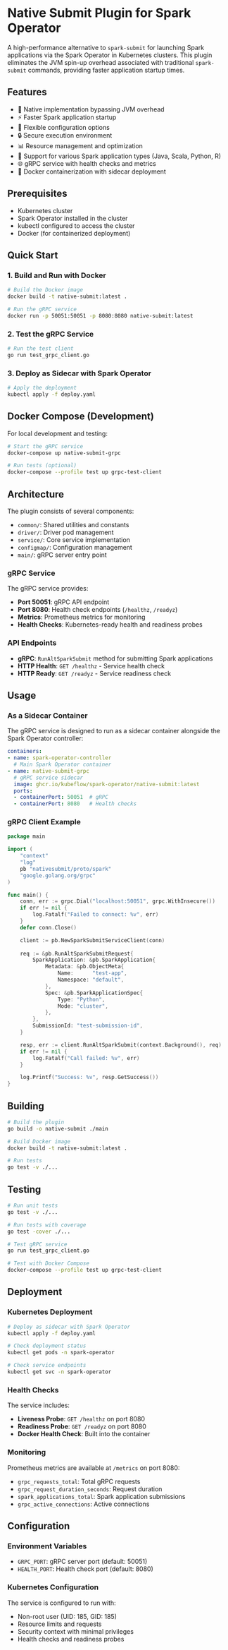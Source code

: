 # Native Submit Plugin for Spark Operator

A high-performance alternative to `spark-submit` for launching Spark applications via the Spark Operator in Kubernetes clusters. This plugin eliminates the JVM spin-up overhead associated with traditional `spark-submit` commands, providing faster application startup times.

## Features

- 🚀 Native implementation bypassing JVM overhead
- ⚡ Faster Spark application startup
- 🔧 Flexible configuration options
- 🔒 Secure execution environment
- 📊 Resource management and optimization
- 🔄 Support for various Spark application types (Java, Scala, Python, R)
- 🌐 gRPC service with health checks and metrics
- 🐳 Docker containerization with sidecar deployment

## Prerequisites

- Kubernetes cluster
- Spark Operator installed in the cluster
- kubectl configured to access the cluster
- Docker (for containerized deployment)

## Quick Start

### 1. Build and Run with Docker

```bash
# Build the Docker image
docker build -t native-submit:latest .

# Run the gRPC service
docker run -p 50051:50051 -p 8080:8080 native-submit:latest
```

### 2. Test the gRPC Service

```bash
# Run the test client
go run test_grpc_client.go
```

### 3. Deploy as Sidecar with Spark Operator

```bash
# Apply the deployment
kubectl apply -f deploy.yaml
```

## Docker Compose (Development)

For local development and testing:

```bash
# Start the gRPC service
docker-compose up native-submit-grpc

# Run tests (optional)
docker-compose --profile test up grpc-test-client
```

## Architecture

The plugin consists of several components:

- `common/`: Shared utilities and constants
- `driver/`: Driver pod management
- `service/`: Core service implementation
- `configmap/`: Configuration management
- `main/`: gRPC server entry point

### gRPC Service

The gRPC service provides:
- **Port 50051**: gRPC API endpoint
- **Port 8080**: Health check endpoints (`/healthz`, `/readyz`)
- **Metrics**: Prometheus metrics for monitoring
- **Health Checks**: Kubernetes-ready health and readiness probes

### API Endpoints

- **gRPC**: `RunAltSparkSubmit` method for submitting Spark applications
- **HTTP Health**: `GET /healthz` - Service health check
- **HTTP Ready**: `GET /readyz` - Service readiness check

## Usage

### As a Sidecar Container

The gRPC service is designed to run as a sidecar container alongside the Spark Operator controller:

```yaml
containers:
- name: spark-operator-controller
  # Main Spark Operator container
- name: native-submit-grpc
  # gRPC service sidecar
  image: ghcr.io/kubeflow/spark-operator/native-submit:latest
  ports:
  - containerPort: 50051  # gRPC
  - containerPort: 8080   # Health checks
```

### gRPC Client Example

```go
package main

import (
    "context"
    "log"
    pb "nativesubmit/proto/spark"
    "google.golang.org/grpc"
)

func main() {
    conn, err := grpc.Dial("localhost:50051", grpc.WithInsecure())
    if err != nil {
        log.Fatalf("Failed to connect: %v", err)
    }
    defer conn.Close()

    client := pb.NewSparkSubmitServiceClient(conn)
    
    req := &pb.RunAltSparkSubmitRequest{
        SparkApplication: &pb.SparkApplication{
            Metadata: &pb.ObjectMeta{
                Name:      "test-app",
                Namespace: "default",
            },
            Spec: &pb.SparkApplicationSpec{
                Type: "Python",
                Mode: "cluster",
            },
        },
        SubmissionId: "test-submission-id",
    }

    resp, err := client.RunAltSparkSubmit(context.Background(), req)
    if err != nil {
        log.Fatalf("Call failed: %v", err)
    }

    log.Printf("Success: %v", resp.GetSuccess())
}
```

## Building

```bash
# Build the plugin
go build -o native-submit ./main

# Build Docker image
docker build -t native-submit:latest .

# Run tests
go test -v ./...
```

## Testing

```bash
# Run unit tests
go test -v ./...

# Run tests with coverage
go test -cover ./...

# Test gRPC service
go run test_grpc_client.go

# Test with Docker Compose
docker-compose --profile test up grpc-test-client
```

## Deployment

### Kubernetes Deployment

```bash
# Deploy as sidecar with Spark Operator
kubectl apply -f deploy.yaml

# Check deployment status
kubectl get pods -n spark-operator

# Check service endpoints
kubectl get svc -n spark-operator
```

### Health Checks

The service includes:
- **Liveness Probe**: `GET /healthz` on port 8080
- **Readiness Probe**: `GET /readyz` on port 8080
- **Docker Health Check**: Built into the container

### Monitoring

Prometheus metrics are available at `/metrics` on port 8080:
- `grpc_requests_total`: Total gRPC requests
- `grpc_request_duration_seconds`: Request duration
- `spark_applications_total`: Spark application submissions
- `grpc_active_connections`: Active connections

## Configuration

### Environment Variables

- `GRPC_PORT`: gRPC server port (default: 50051)
- `HEALTH_PORT`: Health check port (default: 8080)

### Kubernetes Configuration

The service is configured to run with:
- Non-root user (UID: 185, GID: 185)
- Resource limits and requests
- Security context with minimal privileges
- Health checks and readiness probes
